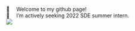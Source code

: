 👋 &emsp;Welcome to my github page!  
👀 &emsp;I’m actively seeking 2022 SDE summer intern.  
![](https://komarev.com/ghpvc/?username=mike-zyz&color=green)
<!---
mike-zyz/mike-zyz is a ✨ special ✨ repository because its `README.md` (this file) appears on your GitHub profile.
You can click the Preview link to take a look at your changes.
--->
